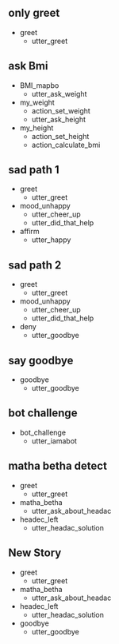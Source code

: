 <!-- ## happy path
* greet
  - utter_greet
* mood_great
  - utter_happy -->


## only greet
* greet
   - utter_greet

## ask Bmi
* BMI_mapbo
   - utter_ask_weight
* my_weight
   - action_set_weight
   - utter_ask_height
* my_height
  - action_set_height
  - action_calculate_bmi

  

  
## sad path 1
* greet
  - utter_greet
* mood_unhappy
  - utter_cheer_up
  - utter_did_that_help
* affirm
  - utter_happy

## sad path 2
* greet
  - utter_greet
* mood_unhappy
  - utter_cheer_up
  - utter_did_that_help
* deny
  - utter_goodbye

## say goodbye
* goodbye
  - utter_goodbye

## bot challenge
* bot_challenge
  - utter_iamabot

## matha betha detect
* greet
  - utter_greet
* matha_betha
  - utter_ask_about_headac
* headec_left
  - utter_headac_solution





## New Story

* greet
    - utter_greet
* matha_betha
    - utter_ask_about_headac
* headec_left
    - utter_headac_solution
* goodbye
    - utter_goodbye
